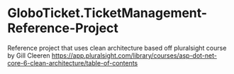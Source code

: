 # GloboTicket.TicketManagement-Reference-Project
Reference project that uses clean architecture based off pluralsight course by Gill Cleeren https://app.pluralsight.com/library/courses/asp-dot-net-core-6-clean-architecture/table-of-contents
